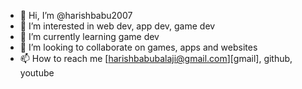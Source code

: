 - 👋 Hi, I’m @harishbabu2007
- 👀 I’m interested in web dev, app dev, game dev
- 🌱 I’m currently learning game dev
- 💞️ I’m looking to collaborate on games, apps and websites
- 📫 How to reach me [harishbabubalaji@gmail.com][gmail], github, youtube

<!---
harishbabu2007/harishbabu2007 is a ✨ special ✨ repository because its `README.md` (this file) appears on your GitHub profile.
You can click the Preview link to take a look at your changes.
--->
